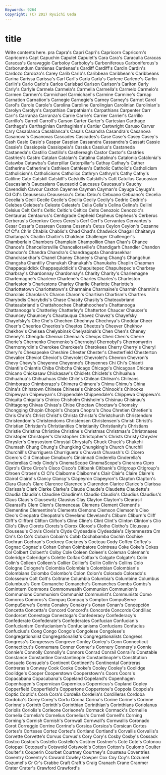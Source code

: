 ```yaml
---
Keywords: 9264 
Copyright: (C) 2017 Ryuichi Ueda
---
```


# title

Write contents here.
pra Capra's Capri Capri's Capricorn
Capricorn's Capricorns Capt Capuchin Capulet Capulet's Cara Cara's Caracalla Caracas
Caracas's Caravaggio Carboloy Carboloy's Carboniferous Carboniferous's Carborundum Cardenas Cardenas's Cardiff
Cardiff's Cardin Cardin's Cardozo Cardozo's Carey Carib Carib's Caribbean Caribbean's
Caribbeans Carina Carissa Carissa's Carl Carl's Carla Carla's Carlene Carlene's
Carlin Carlin's Carlo Carlo's Carlos Carlsbad Carlson Carlson's Carlton Carly
Carly's Carlyle Carmela Carmela's Carmella Carmella's Carmelo Carmelo's Carmen Carmen's
Carmichael Carmichael's Carmine Carmine's Carnap Carnation Carnation's Carnegie Carnegie's Carney
Carney's Carnot Carol Carol's Carole Carole's Carolina Caroline Carolingian Carolinian
Carolinian's Carolyn Carolyn's Carpathian Carpathian's Carpathians Carpenter Carr Carr's Carranza
Carranza's Carrie Carrie's Carrier Carrier's Carrillo Carrillo's Carroll Carroll's Carson
Carter Carter's Cartesian Carthage Carthage's Carthaginian Carthaginian's Cartier Cartwright Caruso
Carver Cary Casablanca Casablanca's Casals Casandra Casandra's Casanova Casanova's Casanovas
Cascades Cascades's Case Case's Casey Casey's Cash Casio Casio's Caspar
Caspian Cassandra Cassandra's Cassatt Cassie Cassie's Cassiopeia Cassiopeia's Cassius Cassius's
Castaneda Castaneda's Castillo Castillo's Castlereagh Castor Castor's Castries Castries's Castro
Catalan Catalan's Catalina Catalina's Catalonia Catalonia's Catawba Catawba's Caterpillar Caterpillar's
Cathay Cathay's Cather Catherine Catherine's Cathleen Cathleen's Catholic Catholic's Catholicism
Catholicism's Catholicisms Catholics Cathryn Cathryn's Cathy Cathy's Catiline Cato Catskill
Catskill's Catskills Catskills's Catt Catullus Caucasian Caucasian's Caucasians Caucasoid Caucasus
Caucasus's Cauchy Cavendish Cavour Caxton Cayenne Cayman Cayman's Cayuga Cayuga's
Cd Cd's Ceausescu Ceausescu's Cebu Cebu's Cebuano Cebuano's Cecelia Cecelia's
Cecil Cecile Cecile's Cecilia Cecily Cecily's Cedric Cedric's Celebes Celebes's
Celeste Celeste's Celia Celia's Celina Celina's Cellini Celsius Celt Celt's
Celtic Celtic's Celtics Celts Cenozoic Cenozoic's Centaurus Centaurus's Centigrade Cepheid
Cepheus Cepheus's Cerberus Cerberus's Cerenkov Ceres Ceres's Cerf Cerf's Cervantes
Cervantes's Cesar Cesar's Cesarean Cessna Cessna's Cetus Ceylon Ceylon's Cezanne
Cf Cf's Ch'in Chablis Chablis's Chad Chad's Chadwick Chagall Chaitanya
Chaitanya's Chaitin Chaitin's Chaldean Challenger Challenger's Chamberlain Chambers Champlain Champollion
Chan Chan's Chance Chance's Chancellorsville Chancellorsville's Chandigarh Chandler Chandon Chandon's
Chandra Chandra's Chandragupta Chandrasekhar Chandrasekhar's Chanel Chaney Chaney's Chang Chang's
Changchun Changsha Chantilly Chanukah Chanukah's Chanukahs Chaplin Chapman Chappaquiddick Chappaquiddick's
Chapultepec Chapultepec's Charbray Charbray's Chardonnay Chardonnay's Charity Charity's Charlemagne Charlemagne's
Charlene Charlene's Charles Charles's Charleston Charleston's Charlestons Charley Charlie Charlotte
Charlotte's Charlottetown Charlottetown's Charmaine Charmaine's Charmin Charmin's Charolais Charolais's Charon
Charon's Chartism Chartism's Chartres Charybdis Charybdis's Chase Chasity Chasity's Chateaubriand
Chateaubriand's Chattahoochee Chattahoochee's Chattanooga Chattanooga's Chatterley Chatterley's Chatterton Chaucer Chaucer's
Chauncey Chauncey's Chautauqua Chavez Chavez's Chayefsky Chayefsky's Che Che's Chechen
Chechnya Chechnya's Cheddar Cheer Cheer's Cheerios Cheerios's Cheetos Cheetos's Cheever
Chekhov Chekhov's Chelsea Chelyabinsk Chelyabinsk's Chen Chen's Cheney Cheney's Chengdu
Chennai Chennai's Cheops Cheri Cheri's Cherie Cherie's Chernenko Chernenko's Chernobyl
Chernobyl's Chernomyrdin Chernomyrdin's Cherokee Cherokee's Cherokees Cherry Cherry's Cheryl Cheryl's
Chesapeake Cheshire Chester Chester's Chesterfield Chesterton Chevalier Cheviot Cheviot's Chevrolet
Chevrolet's Chevron Chevron's Chevy Chevy's Cheyenne Cheyenne's Cheyennes Chi Chi's
Chianti Chianti's Chiantis Chiba Chibcha Chicago Chicago's Chicagoan Chicana Chicano
Chickasaw Chickasaw's Chiclets Chiclets's Chihuahua Chihuahua's Chihuahuas Chile Chile's Chilean
Chilean's Chileans Chimborazo Chimborazo's Chimera Chimera's Chimu Chimu's China China's
Chinatown Chinese Chinese's Chinook Chinook's Chinooks Chipewyan Chipewyan's Chippendale Chippendale's
Chippewa Chippewa's Chiquita Chiquita's Chirico Chisholm Chisholm's Chisinau Chisinau's Chittagong
Chivas Chivas's Chloe Choctaw Choctaw's Chomsky Chongqing Chopin Chopin's Chopra
Chopra's Chou Chretien Chretien's Chris Chris's Christ Christ's Christa Christa's
Christchurch Christendom Christendom's Christendoms Christensen Christensen's Christi Christi's Christian Christian's
Christianities Christianity Christianity's Christians Christie Christina Christine Christine's Christmas Christmas's
Christmases Christoper Christoper's Christopher Christopher's Christs Christy Chrysler Chrysler's Chrysostom
Chrystal Chrystal's Chuck Chuck's Chukchi Chumash Chung Chung's Chungking Chungking's
Church Churchill Churchill's Churriguera Churriguera's Chuvash Chuvash's Ci Cicero Cicero's
Cid Cimabue Cimabue's Cincinnati Cinderella Cinderella's Cinderellas Cindy Cindy's CinemaScope
CinemaScope's Cinerama Cipro Cipro's Circe Circe's Cisco Cisco's Citibank Citibank's
Citigroup Citigroup's Citroen Citroen's Cl Cl's Claiborne Claiborne's Clair Clair's
Claire Claire's Clairol Clairol's Clancy Clancy's Clapeyron Clapeyron's Clapton Clapton's
Clara Clara's Clare Clarence Clarence's Clarendon Clarice Clarice's Clarissa Clarissa's
Clark Clarke Clarke's Claude Claude's Claudette Claudette's Claudia Claudia's Claudine
Claudine's Claudio Claudio's Claudius Claudius's Claus Claus's Clausewitz Clausius Clay
Clayton Clayton's Clearasil Clearasil's Clem Clem's Clemenceau Clemens Clement Clement's
Clementine Clementine's Clements Clemons Clemson Clemson's Cleo Cleo's Cleopatra Cleopatra's
Cleveland Cleveland's Cliburn Cliburn's Cliff Cliff's Clifford Clifton Clifton's Cline
Cline's Clint Clint's Clinton Clinton's Clio Clio's Clive Clorets Clorets's
Clorox Clorox's Clotho Clotho's Clouseau Clouseau's Clovis Clovis's Clyde Clydesdale
Clydesdale's Clytemnestra Cm Cm's Co Co's Cobain Cobain's Cobb Cochabamba
Cochin Cochise Cochran Cochran's Cockney Cockney's Cocteau Cody Coffey Coffey's
Cognac Cognac's Cohan Cohen Coimbatore Cointreau Coke Coke's Cokes Col
Colbert Colbert's Colby Cole Coleen Coleen's Coleman Coleman's Coleridge Coleridge's
Colette Colfax Colfax's Colgate Colgate's Colin Colin's Colleen Colleen's Collier
Collier's Collin Collin's Collins Colo Cologne Cologne's Colombia Colombia's Colombian
Colombian's Colombians Colombo Colombo's Colon Colon's Colorado Colorado's Colosseum Colt
Colt's Coltrane Columbia Columbia's Columbine Columbus Columbus's Com Comanche Comanche's
Comanches Combs Combs's Comintern Commons Commonwealth Communion Communion's Communions Communism
Communist Communist's Communists Como Comoros Comoros's Compaq Compaq's Compton CompuServe
CompuServe's Comte Conakry Conakry's Conan Conan's Concepción Concetta Concetta's Concord
Concord's Concorde Concords Condillac Condorcet Conestoga Conestoga's Confederacy Confederacy's Confederate
Confederate's Confederates Confucian Confucian's Confucianism Confucianism's Confucianisms Confucians Confucius Confucius's
Cong Congo Congo's Congolese Congolese's Congregationalist Congregationalist's Congregationalists Congress Congress's
Congresses Congreve Conley Conley's Conn Connecticut Connecticut's Connemara Conner Conner's
Connery Connery's Connie Connie's Connolly Connolly's Connors Conrad Conrail Conrail's
Constable Constance Constantine Constantinople Constantinople's Constitution Consuelo Consuelo's Continent Continent's
Continental Contreras Contreras's Conway Cook Cooke Cooke's Cooley Cooley's Coolidge
Coolidge's Cooper Cooperstown Cooperstown's Coors Coors's Copacabana Copacabana's Copeland Copeland's
Copenhagen Copenhagen's Copernican Copernicus Copernicus's Copland Copley Copperfield Copperfield's Coppertone
Coppertone's Coppola Coppola's Coptic Coptic's Cora Cora's Cordelia Cordelia's Cordilleras
Cordoba Cordoba's Corey Corey's Corfu Corina Corina's Corine Corine's Corinne
Corinne's Corinth Corinth's Corinthian Corinthian's Corinthians Coriolanus Coriolis Coriolis's Corleone
Corleone's Cormack Cormack's Corneille Cornelia Cornelia's Cornelius Cornelius's Cornell Cornell's
Corning Corning's Cornish Cornish's Cornwall Cornwall's Cornwallis Coronado Corot Correggio
Corrine Corrine's Corsica Corsica's Corsican Cortes Cortes's Corteses Cortez Cortez's
Cortland Cortland's Corvallis Corvallis's Corvette Corvette's Corvus Corvus's Cory Cory's
Cosby Cosby's Cossack Costco Costco's Costello Costello's Costner Costner's Cote
Cote's Cotonou Cotopaxi Cotopaxi's Cotswold Cotswold's Cotton Cotton's Coulomb Coulter
Coulter's Couperin Courbet Courtney Courtney's Cousteau Coventries Coventry Coventry's Coward
Cowley Cowper Cox Coy Coy's Cozumel Cozumel's Cr Cr's Crabbe
Craft Craft's Craig Cranach Crane Cranmer Crater Crater's Crawford Crawford's
